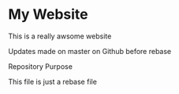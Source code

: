 # My Website

This is a really awsome website 

Updates made on master on Github before rebase

  Repository Purpose

This file is just a rebase file
